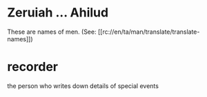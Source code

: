 # Zeruiah ... Ahilud

These are names of men. (See: [[rc://en/ta/man/translate/translate-names]])

# recorder

the person who writes down details of special events

